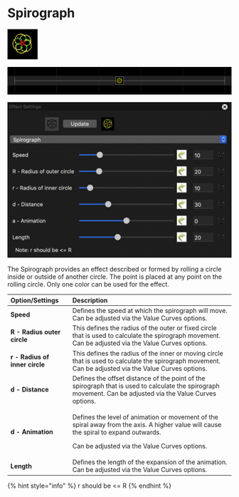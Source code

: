 # Spirograph

![Icon](../../.gitbook/assets/image%20%28584%29.png)

![Sequencer Grid](../../.gitbook/assets/image%20%28686%29.png)

![](../../.gitbook/assets/image%20%28165%29.png)

The Spirograph provides an effect described or formed by rolling a circle inside or outside of another circle. The point is placed at any point on the rolling circle.  Only one color can be used for the effect.

<table>
  <thead>
    <tr>
      <th style="text-align:left">Option/Settings</th>
      <th style="text-align:left">Description</th>
    </tr>
  </thead>
  <tbody>
    <tr>
      <td style="text-align:left"><b>Speed</b>
      </td>
      <td style="text-align:left">Defines the speed at which the spirograph will move. Can be adjusted via
        the Value Curves options.</td>
    </tr>
    <tr>
      <td style="text-align:left"><b>R - Radius outer circle</b>
      </td>
      <td style="text-align:left">This defines the radius of the outer or fixed circle that is used to calculate
        the spirograph movement. Can be adjusted via the Value Curves options.</td>
    </tr>
    <tr>
      <td style="text-align:left"><b>r - Radius of inner circle</b>
      </td>
      <td style="text-align:left">This defines the radius of the inner or moving circle that is used to
        calculate the spirograph movement. Can be adjusted via the Value Curves
        options.</td>
    </tr>
    <tr>
      <td style="text-align:left"><b>d - Distance</b>
      </td>
      <td style="text-align:left">Defines the offset distance of the point of the spirograph that is used
        to calculate the spirograph movement. Can be adjusted via the Value Curves
        options.</td>
    </tr>
    <tr>
      <td style="text-align:left"><b>d - Animation</b>
      </td>
      <td style="text-align:left">
        <p>Defines the level of animation or movement of the spiral away from the
          axis. A higher value will cause the spiral to expand outwards.</p>
        <p>Can be adjusted via the Value Curves options.</p>
      </td>
    </tr>
    <tr>
      <td style="text-align:left"><b>Length</b>
      </td>
      <td style="text-align:left">Defines the length of the expansion of the animation. Can be adjusted
        via the Value Curves options.</td>
    </tr>
  </tbody>
</table>{% hint style="info" %}
r should be &lt;= R
{% endhint %}

